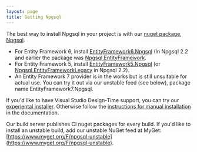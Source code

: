 ```yaml
---
layout: page
title: Getting Npgsql
---
```

The best way to install Npgsql in your project is with our <a href="https://www.nuget.org/packages/Npgsql/">nuget package, Npgsql</a>.

- For Entity Framework 6, install <a href="https://www.nuget.org/packages/EntityFramework6.Npgsql/">EntityFramework6.Npgsql</a>
(In Npgsql 2.2 and earlier the package was <a href="https://www.nuget.org/packages/Npgsql.EntityFramework/">Npgsql.EntityFramework</a>.
- For Entity Framework 5, install <a href="https://www.nuget.org/packages/EntityFramework5.Npgsql/">EntityFramework5.Npgsql</a>
(or <a href="https://www.nuget.org/packages/Npgsql.EntityFrameworkLegacy/">Npgsql.EntityFrameworkLegacy</a> in Npgsql 2.2).
- An Entity Framework 7 provider is in the works but is still unsuitable for actual use. You can try it out via our unstable
feed (see below), package name EntityFramework7.Npgsql.

If you'd like to have Visual Studio Design-Time support, you can try our <a href="">experiental installer</a>.
Otherwise follow the <a href="doc/ddex.html">instructions for manual installation</a> in the documentation.

Our build server publishes CI nuget packages for every build. If you'd like to install an unstable build, add our unstable NuGet
feed at MyGet: [https://www.myget.org/F/npgsql-unstable](https://www.myget.org/F/npgsql-unstable).
